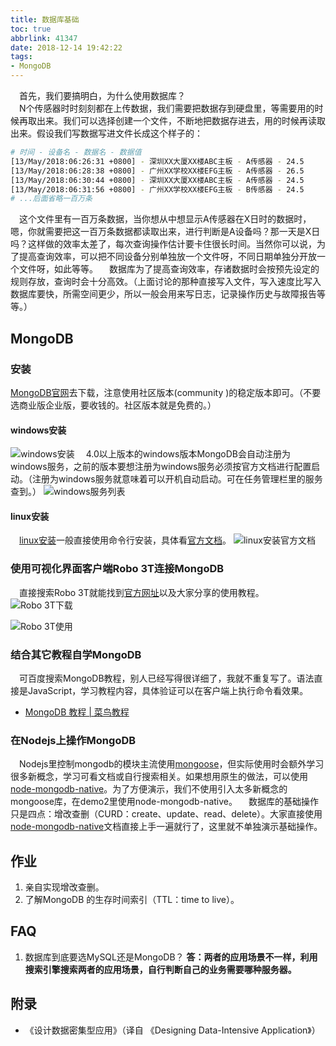 ```yaml
---
title: 数据库基础
toc: true
abbrlink: 41347
date: 2018-12-14 19:42:22
tags:
- MongoDB
---
```


&emsp;首先，我们要搞明白，为什么使用数据库？  
&emsp;N个传感器时时刻刻都在上传数据，我们需要把数据存到硬盘里，等需要用的时候再取出来。我们可以选择创建一个文件，不断地把数据存进去，用的时候再读取出来。假设我们写数据写进文件长成这个样子的：
```bash
# 时间 - 设备名 - 数据名 - 数据值
[13/May/2018:06:26:31 +0800] - 深圳XX大厦XX楼ABC主板 - A传感器 - 24.5
[13/May/2018:06:28:38 +0800] - 广州XX学校XX楼EFG主板 - A传感器 - 26.5
[13/May/2018:06:30:44 +0800] - 深圳XX大厦XX楼ABC主板 - A传感器 - 24.5
[13/May/2018:06:31:56 +0800] - 广州XX学校XX楼EFG主板 - B传感器 - 24.5
# ...后面省略一百万条
```
&emsp;这个文件里有一百万条数据，当你想从中想显示A传感器在X日时的数据时，嗯，你就需要把这一百万条数据都读取出来，进行判断是A设备吗？那一天是X日吗？这样做的效率太差了，每次查询操作估计要卡住很长时间。当然你可以说，为了提高查询效率，可以把不同设备分别单独放一个文件呀，不同日期单独分开放一个文件呀，如此等等。
&emsp;数据库为了提高查询效率，存诸数据时会按预先设定的规则存放，查询时会十分高效。（上面讨论的那种直接写入文件，写入速度比写入数据库要快，所需空间更少，所以一般会用来写日志，记录操作历史与故障报告等等。）

## MongoDB
### 安装
[MongoDB官网](https://www.mongodb.com/)去下载，注意使用社区版本(community )的稳定版本即可。（不要选商业版企业版，要收钱的。社区版本就是免费的。）
#### windows安装
![windows安装](http://ww1.sinaimg.cn/large/005BIQVbgy1fy9yyj9y3oj31hc0t4jvu.jpg)
&emsp;4.0以上版本的windows版本MongoDB会自动注册为windows服务，之前的版本要想注册为windows服务必须按官方文档进行配置启动。（注册为windows服务就意味着可以开机自动启动。可在任务管理栏里的服务查到。）
![windows服务列表](http://ww1.sinaimg.cn/large/005BIQVbgy1fy9yq9nkg7j30m50kamzt.jpg)

#### linux安装
&emsp;[linux安装](https://docs.mongodb.com/manual/tutorial/install-mongodb-on-red-hat/
)一般直接使用命令行安装，具体看[官方文档](https://docs.mongodb.com/manual/tutorial/install-mongodb-on-red-hat/)。
![linux安装官方文档](http://ww1.sinaimg.cn/large/005BIQVbgy1fy9z260q1nj31hc0t40xm.jpg)

### 使用可视化界面客户端Robo 3T连接MongoDB
&emsp;直接搜索Robo 3T就能找到[官方网址](https://robomongo.org/)以及大家分享的使用教程。
![Robo 3T下载](http://ww1.sinaimg.cn/large/005BIQVbgy1fy9z6ju72tj31hc0t4wi6.jpg)

![Robo 3T使用](http://ww1.sinaimg.cn/large/005BIQVbgy1fy9zexaa3mj31hc0t475z.jpg)

### 结合其它教程自学MongoDB
&emsp;可百度搜索MongoDB教程，别人已经写得很详细了，我就不重复写了。语法直接是JavaScript，学习教程内容，具体验证可以在客户端上执行命令看效果。
- [MongoDB 教程 | 菜鸟教程](http://www.runoob.com/mongodb/mongodb-tutorial.html)


### 在Nodejs上操作MongoDB
&emsp;Nodejs里控制mongodb的模块主流使用[mongoose](https://github.com/Automattic/mongoose)，但实际使用时会额外学习很多新概念，学习可看文档或自行搜索相关。如果想用原生的做法，可以使用[node-mongodb-native](https://github.com/mongodb/node-mongodb-native)。为了方便演示，我们不使用引入太多新概念的mongoose库，在demo2里使用node-mongodb-native。
&emsp;数据库的基础操作只是四点：增改查删（CURD：create、update、read、delete）。大家直接使用[node-mongodb-native](https://github.com/mongodb/node-mongodb-native)文档直接上手一遍就行了，这里就不单独演示基础操作。


## 作业
1. 亲自实现增改查删。
2. 了解MongoDB 的生存时间索引（TTL：time to live）。

## FAQ
1. 数据库到底要选MySQL还是MongoDB？
__答：两者的应用场景不一样，利用搜索引擎搜索两者的应用场景，自行判断自己的业务需要哪种服务器。__

## 附录
- 《设计数据密集型应用》（译自 《Designing Data-Intensive Application》）
